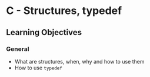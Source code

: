 # C - Structures, typedef
## Learning Objectives
### General
* What are structures, when, why and how to use them
* How to use `typedef`
